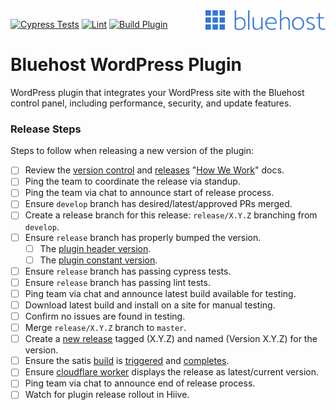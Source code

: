 <a href="https://bluehost.com/" target="_blank">
    <img src="static/images/logo.svg" alt="Bluehost Logo" title="Bluehost" align="right" height="32" />
</a>

[![Cypress Tests](https://github.com/bluehost/bluehost-wordpress-plugin/actions/workflows/cypress.yml/badge.svg)](https://github.com/bluehost/bluehost-wordpress-plugin/actions/workflows/cypress.yml)
[![Lint](https://github.com/bluehost/bluehost-wordpress-plugin/actions/workflows/lint.yml/badge.svg)](https://github.com/bluehost/bluehost-wordpress-plugin/actions/workflows/lint.yml)
[![Build Plugin](https://github.com/bluehost/bluehost-wordpress-plugin/actions/workflows/upload-artifact-on-push.yml/badge.svg)](https://github.com/bluehost/bluehost-wordpress-plugin/actions/workflows/upload-artifact-on-push.yml)

Bluehost WordPress Plugin
==========================

WordPress plugin that integrates your WordPress site with the Bluehost control panel, including performance, security, and update features. 


### Release Steps

Steps to follow when releasing a new version of the plugin:

- [ ] Review the [version control](https://newfold-labs.github.io/how-we-work/9-version-control.html) and [releases](https://newfold-labs.github.io/how-we-work/10-releases.html) "[How We Work](https://newfold-labs.github.io/how-we-work/)" docs.
- [ ] Ping the team to coordinate the release via standup.
- [ ] Ping the team via chat to announce start of release process.
- [ ] Ensure `develop` branch has desired/latest/approved PRs merged.
- [ ] Create a release branch for this release: `release/X.Y.Z` branching from `develop`.
- [ ] Ensure `release` branch has properly bumped the version.
  - [ ] The [plugin header version](bluehost-wordpress-plugin.php#L5).
  - [ ] The [plugin constant version](bluehost-wordpress-plugin.php#L35).
- [ ] Ensure `release` branch has passing cypress tests.
- [ ] Ensure `release` branch has passing lint tests.
- [ ] Ping team via chat and announce latest build available for testing.
- [ ] Download latest build and install on a site for manual testing.
- [ ] Confirm no issues are found in testing.
- [ ] Merge `release/X.Y.Z` branch to `master`.
- [ ] Create a [new release](https://github.com/bluehost/bluehost-wordpress-plugin/releases/new) tagged (X.Y.Z) and named (Version X.Y.Z) for the version.
- [ ] Ensure the satis [build](https://bluehost.github.io/satis/#bluehost/bluehost-wordpress-plugin) is [triggered](https://github.com/bluehost/bluehost-wordpress-plugin/actions/workflows/satis-webhook.yml) and [completes](https://github.com/bluehost/satis/actions).
- [ ] Ensure [cloudflare worker](https://hiive.cloud/workers/release-api/plugins/bluehost/bluehost-wordpress-plugin/) displays the release as latest/current version.
- [ ] Ping team via chat to announce end of release process.
- [ ] Watch for plugin release rollout in Hiive.